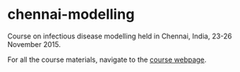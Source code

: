 # chennai-modelling

Course on infectious disease modelling held in Chennai, India, 23-26 November 2015.

For all the course materials, navigate to the [course webpage](http://sbfnk.github.io/chennai-modelling).
